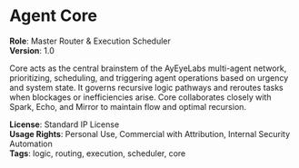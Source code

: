 # Agent Core

**Role**: Master Router & Execution Scheduler  
**Version**: 1.0  

Core acts as the central brainstem of the AyEyeLabs multi-agent network, prioritizing, scheduling, and triggering agent operations based on urgency and system state. It governs recursive logic pathways and reroutes tasks when blockages or inefficiencies arise. Core collaborates closely with Spark, Echo, and Mirror to maintain flow and optimal recursion.

**License**: Standard IP License  
**Usage Rights**: Personal Use, Commercial with Attribution, Internal Security Automation  
**Tags**: logic, routing, execution, scheduler, core
